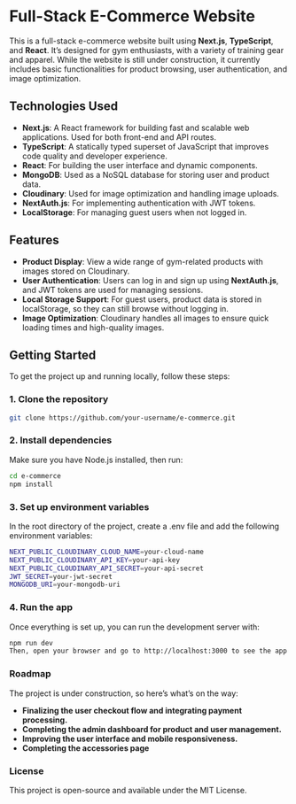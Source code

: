 #  Full-Stack E-Commerce Website



This is a full-stack e-commerce website built using **Next.js**, **TypeScript**, and **React**. It’s designed for gym enthusiasts, with a variety of training gear and apparel. While the website is still under construction, it currently includes basic functionalities for product browsing, user authentication, and image optimization.

## Technologies Used

- **Next.js**: A React framework for building fast and scalable web applications. Used for both front-end and API routes.
- **TypeScript**: A statically typed superset of JavaScript that improves code quality and developer experience.
- **React**: For building the user interface and dynamic components.
- **MongoDB**: Used as a NoSQL database for storing user and product data.
- **Cloudinary**: Used for image optimization and handling image uploads.
- **NextAuth.js**: For implementing authentication with JWT tokens.
- **LocalStorage**: For managing guest users when not logged in.

## Features

- **Product Display**: View a wide range of gym-related products with images stored on Cloudinary.
- **User Authentication**: Users can log in and sign up using **NextAuth.js**, and JWT tokens are used for managing sessions.
- **Local Storage Support**: For guest users, product data is stored in localStorage, so they can still browse without logging in.
- **Image Optimization**: Cloudinary handles all images to ensure quick loading times and high-quality images.

## Getting Started

To get the project up and running locally, follow these steps:

### 1. Clone the repository

```bash
git clone https://github.com/your-username/e-commerce.git
```
### 2. Install dependencies
Make sure you have Node.js installed, then run:

```bash
cd e-commerce
npm install
```

### 3. Set up environment variables
In the root directory of the project, create a .env file and add the following environment variables:

```bash
NEXT_PUBLIC_CLOUDINARY_CLOUD_NAME=your-cloud-name
NEXT_PUBLIC_CLOUDINARY_API_KEY=your-api-key
NEXT_PUBLIC_CLOUDINARY_API_SECRET=your-api-secret
JWT_SECRET=your-jwt-secret
MONGODB_URI=your-mongodb-uri
```

### 4. Run the app
Once everything is set up, you can run the development server with:

```bash
npm run dev
Then, open your browser and go to http://localhost:3000 to see the app in action!
```

### Roadmap
The project is under construction, so here’s what’s on the way:

- **Finalizing the user checkout flow and integrating payment processing.**
- **Completing the admin dashboard for product and user management.**
- **Improving the user interface and mobile responsiveness.**
- **Completing the accessories page**
  

### License
This project is open-source and available under the MIT License.
